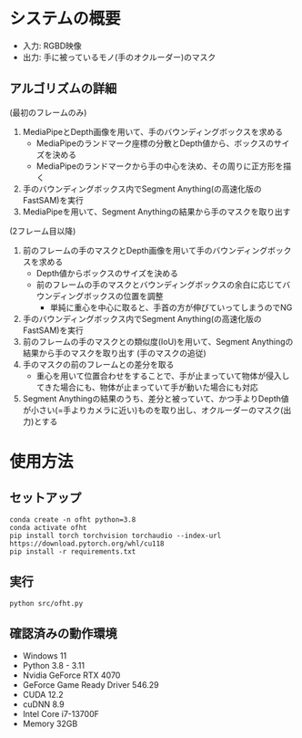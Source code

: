 # システムの概要
- 入力: RGBD映像
- 出力: 手に被っているモノ(手のオクルーダー)のマスク

## アルゴリズムの詳細
(最初のフレームのみ)
1. MediaPipeとDepth画像を用いて、手のバウンディングボックスを求める
   - MediaPipeのランドマーク座標の分散とDepth値から、ボックスのサイズを決める
   - MediaPipeのランドマークから手の中心を決め、その周りに正方形を描く
2. 手のバウンディングボックス内でSegment Anything(の高速化版のFastSAM)を実行
3. MediaPipeを用いて、Segment Anythingの結果から手のマスクを取り出す

(2フレーム目以降)
1. 前のフレームの手のマスクとDepth画像を用いて手のバウンディングボックスを求める
   - Depth値からボックスのサイズを決める
   - 前のフレームの手のマスクとバウンディングボックスの余白に応じてバウンディングボックスの位置を調整
     - 単純に重心を中心に取ると、手首の方が伸びていってしまうのでNG
2. 手のバウンディングボックス内でSegment Anything(の高速化版のFastSAM)を実行
3. 前のフレームの手のマスクとの類似度(IoU)を用いて、Segment Anythingの結果から手のマスクを取り出す (手のマスクの追従)
4. 手のマスクの前のフレームとの差分を取る
   - 重心を用いて位置合わせをすることで、手が止まっていて物体が侵入してきた場合にも、物体が止まっていて手が動いた場合にも対応
5. Segment Anythingの結果のうち、差分と被っていて、かつ手よりDepth値が小さい(=手よりカメラに近い)ものを取り出し、オクルーダーのマスク(出力)とする

# 使用方法
## セットアップ
```
conda create -n ofht python=3.8
conda activate ofht
pip install torch torchvision torchaudio --index-url https://download.pytorch.org/whl/cu118
pip install -r requirements.txt
```

## 実行
```
python src/ofht.py
```

## 確認済みの動作環境
- Windows 11
- Python 3.8 - 3.11
- Nvidia GeForce RTX 4070
- GeForce Game Ready Driver 546.29
- CUDA 12.2
- cuDNN 8.9
- Intel Core i7-13700F
- Memory 32GB